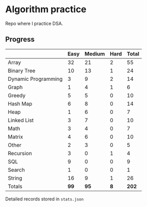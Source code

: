 # Algorithm practice

Repo where I practice DSA.

<!-- https://leetcode.com/l-ohman/ -->
<!-- todo: display the json data in some online visualization. -->

## Progress

<!-- { javascript: 49, python: 151, both: 7 } -->

|                     | Easy   | Medium | Hard  | Total   |
| ------------------- | ------ | ------ | ----- | ------- |
| Array               | 32     | 21     | 2     | 55      |
| Binary Tree         | 10     | 13     | 1     | 24      |
| Dynamic Programming | 3      | 9      | 2     | 14      |
| Graph               | 1      | 4      | 1     | 6       |
| Greedy              | 5      | 5      | 0     | 10      |
| Hash Map            | 6      | 8      | 0     | 14      |
| Heap                | 1      | 6      | 0     | 7       |
| Linked List         | 3      | 7      | 0     | 10      |
| Math                | 3      | 4      | 0     | 7       |
| Matrix              | 4      | 6      | 0     | 10      |
| Other               | 2      | 3      | 0     | 5       |
| Recursion           | 3      | 0      | 1     | 4       |
| SQL                 | 9      | 0      | 0     | 9       |
| Search              | 1      | 0      | 0     | 1       |
| String              | 16     | 9      | 1     | 26      |
| Totals              | **99** | **95** | **8** | **202** |

Detailed records stored in `stats.json`
